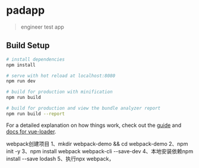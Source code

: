 # padapp

> engineer test app

## Build Setup

``` bash
# install dependencies
npm install

# serve with hot reload at localhost:8080
npm run dev

# build for production with minification
npm run build

# build for production and view the bundle analyzer report
npm run build --report
```

For a detailed explanation on how things work, check out the [guide](http://vuejs-templates.github.io/webpack/) and [docs for vue-loader](http://vuejs.github.io/vue-loader).



webpack创建项目
1、mkdir webpack-demo && cd webpack-demo
2、npm init -y
3、npm install webpack webpack-cli --save-dev
4、本地安装依赖npm install --save lodash
5、执行npx webpack，